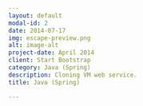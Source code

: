 ```yaml
---
layout: default
modal-id: 2
date: 2014-07-17
img: escape-preview.png
alt: image-alt
project-date: April 2014
client: Start Bootstrap
category: Java (Spring)
description: Cloning VM web service.
title: Java (Spring)

---
```

